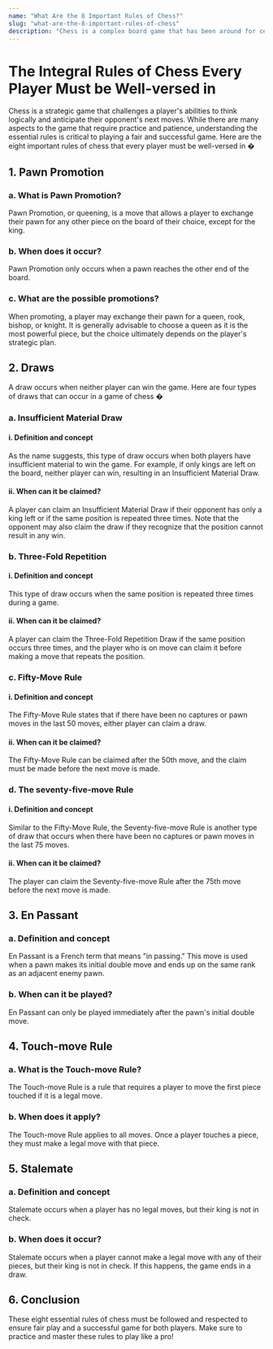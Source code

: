 ```yaml
---
name: "What Are the 8 Important Rules of Chess?"
slug: "what-are-the-8-important-rules-of-chess"
description: "Chess is a complex board game that has been around for centuries. It is considered a game of strategy, critical thinking, and mental agility. While learning chess may seem daunting, there are several tips and strategies that can help beginners improve their skills and become proficient in the game."
---
```


# The Integral Rules of Chess Every Player Must be Well-versed in

Chess is a strategic game that challenges a player's abilities to think logically and anticipate their opponent's next moves. While there are many aspects to the game that require practice and patience, understanding the essential rules is critical to playing a fair and successful game. Here are the eight important rules of chess that every player must be well-versed in � 

## 1. Pawn Promotion

### a. What is Pawn Promotion?

Pawn Promotion, or queening, is a move that allows a player to exchange their pawn for any other piece on the board of their choice, except for the king. 

### b. When does it occur?

Pawn Promotion only occurs when a pawn reaches the other end of the board. 

### c. What are the possible promotions?

When promoting, a player may exchange their pawn for a queen, rook, bishop, or knight. It is generally advisable to choose a queen as it is the most powerful piece, but the choice ultimately depends on the player's strategic plan.

## 2. Draws

A draw occurs when neither player can win the game. Here are four types of draws that can occur in a game of chess � 

### a. Insufficient Material Draw 

#### i. Definition and concept

As the name suggests, this type of draw occurs when both players have insufficient material to win the game. For example, if only kings are left on the board, neither player can win, resulting in an Insufficient Material Draw.

#### ii. When can it be claimed?

A player can claim an Insufficient Material Draw if their opponent has only a king left or if the same position is repeated three times. Note that the opponent may also claim the draw if they recognize that the position cannot result in any win.

### b. Three-Fold Repetition

#### i. Definition and concept

This type of draw occurs when the same position is repeated three times during a game.

#### ii. When can it be claimed?

A player can claim the Three-Fold Repetition Draw if the same position occurs three times, and the player who is on move can claim it before making a move that repeats the position.

### c. Fifty-Move Rule

#### i. Definition and concept

The Fifty-Move Rule states that if there have been no captures or pawn moves in the last 50 moves, either player can claim a draw.

#### ii. When can it be claimed?

The Fifty-Move Rule can be claimed after the 50th move, and the claim must be made before the next move is made.

### d. The seventy-five-move Rule

#### i. Definition and concept

Similar to the Fifty-Move Rule, the Seventy-five-move Rule is another type of draw that occurs when there have been no captures or pawn moves in the last 75 moves.

#### ii. When can it be claimed?

The player can claim the Seventy-five-move Rule after the 75th move before the next move is made.

## 3. En Passant

### a. Definition and concept

En Passant is a French term that means "in passing." This move is used when a pawn makes its initial double move and ends up on the same rank as an adjacent enemy pawn. 

### b. When can it be played?

En Passant can only be played immediately after the pawn's initial double move.

## 4. Touch-move Rule

### a. What is the Touch-move Rule?

The Touch-move Rule is a rule that requires a player to move the first piece touched if it is a legal move. 

### b. When does it apply?

The Touch-move Rule applies to all moves. Once a player touches a piece, they must make a legal move with that piece.

## 5. Stalemate

### a. Definition and concept

Stalemate occurs when a player has no legal moves, but their king is not in check.

### b. When does it occur?

Stalemate occurs when a player cannot make a legal move with any of their pieces, but their king is not in check. If this happens, the game ends in a draw.

## 6. Conclusion

These eight essential rules of chess must be followed and respected to ensure fair play and a successful game for both players. Make sure to practice and master these rules to play like a pro!
